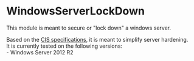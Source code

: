 # WindowsServerLockDown

This module is meant to secure or "lock down" a windows server.

Based on the [CIS specifications](https://www.cisecurity.org/), it is meant to simplify server hardening.  
It is currently tested on the following versions:  
	- Windows Server 2012 R2  
